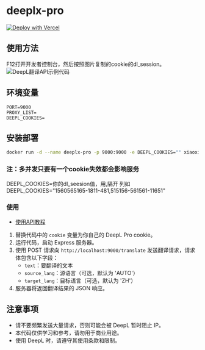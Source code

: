 # deeplx-pro


[![Deploy with Vercel](https://vercel.com/button)](https://vercel.com/new/clone?repository-url=https%3A%2F%2Fgithub.com%2Fxiaozhou26%2Fdeeplx-pro&env=DEEPL_COOKIES&project-name=deeplx-pro&repository-name=deeplx-pro)

## 使用方法

F12打开开发者控制台，然后按照图片复制的cookie的dl_session。
![DeepL翻译API示例代码](https://cdn.jsdmirror.com/gh/xiaozhou26/tuph@main/images/2024-03-07%20120245.png)


## 环境变量
```
PORT=9000
PROXY_LIST=
DEEPL_COOKIES=
```

## 安装部署

```bash
docker run -d --name deeplx-pro -p 9000:9000 -e DEEPL_COOKIES="" xiaoxiaofeihh/deeplx-pro:latest
```
### 注：多并发只要有一个cookie失效都会影响服务
DEEPL_COOKIES=你的dl_seesion值，用,隔开
列如DEEPL_COOKIES="1560565165-1811-481,515156-561561-11651"

### 使用

- [使用API教程](https://github.com/xiaozhou26/deeplx/blob/main/API.md)


1. 替换代码中的 `cookie` 变量为你自己的 DeepL Pro cookie。
2. 运行代码，启动 Express 服务器。
3. 使用 POST 请求向 `http://localhost:9000/translate` 发送翻译请求，请求体包含以下字段：
   - `text`：要翻译的文本
   - `source_lang`：源语言（可选，默认为 'AUTO'）
   - `target_lang`：目标语言（可选，默认为 'ZH'）
4. 服务器将返回翻译结果的 JSON 响应。

## 注意事项

- 请不要频繁发送大量请求，否则可能会被 DeepL 暂时阻止 IP。
- 本代码仅供学习和参考，请勿用于商业用途。
- 使用 DeepL 时，请遵守其使用条款和限制。
